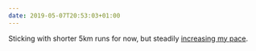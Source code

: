 ```yaml
---
date: 2019-05-07T20:53:03+01:00
---
```

Sticking with shorter 5km runs for now, but steadily [increasing my pace](https://strava.app.link/Uzm6IjajvW).
